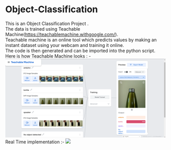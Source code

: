 # Object-Classification

This is an Object Classification Project .   
The data is trained using Teachable Machine(https://teachablemachine.withgoogle.com/).<br />Teachable machine is an online tool which predicts values by making an instant dataset using your webcam and training it online.  
The code is then generated and can be imported into the python script.  
Here is how Teachable Machine looks : -
![](https://github.com/rohankumarp/Object-Classification/blob/main/Screenshot%202021-06-25%20134919.png)
Real Time implementation :-
![](https://github.com/rohankumarp/Object-Classification/blob/main/gif.gif)
